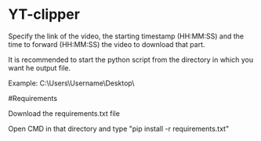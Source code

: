 # YT-clipper
Specify the link of the video, the starting timestamp (HH:MM:SS) and the time to forward (HH:MM:SS) the video to download that part.



It is recommended to start the python script from the directory in which you want he output file.



Example: C:\Users\Username\Desktop\



#Requirements


Download the requirements.txt file


Open CMD in that directory and type "pip install -r requirements.txt"
